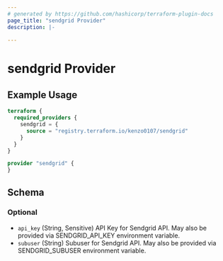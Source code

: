 ```yaml
---
# generated by https://github.com/hashicorp/terraform-plugin-docs
page_title: "sendgrid Provider"
description: |-
  
---
```


# sendgrid Provider



## Example Usage

```terraform
terraform {
  required_providers {
    sendgrid = {
      source = "registry.terraform.io/kenzo0107/sendgrid"
    }
  }
}

provider "sendgrid" {
}
```

<!-- schema generated by tfplugindocs -->
## Schema

### Optional

- `api_key` (String, Sensitive) API Key for Sendgrid API. May also be provided via SENDGRID_API_KEY environment variable.
- `subuser` (String) Subuser for Sendgrid API. May also be provided via SENDGRID_SUBUSER environment variable.

